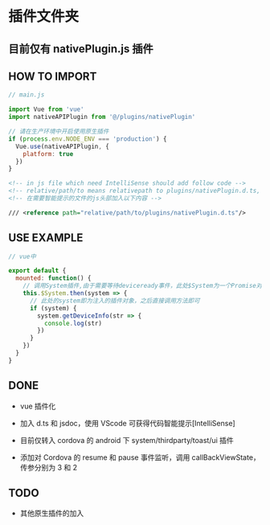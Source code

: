 # 插件文件夹

## 目前仅有 nativePlugin.js 插件

## HOW TO IMPORT

```javascript
// main.js

import Vue from 'vue'
import nativeAPIPlugin from '@/plugins/nativePlugin'

// 请在生产环境中开启使用原生插件
if (process.env.NODE_ENV === 'production') {
  Vue.use(nativeAPIPlugin, {
    platform: true
  })
}
```

```xml
<!-- in js file which need IntelliSense should add follow code -->
<!-- relative/path/to means relativepath to plugins/nativePlugin.d.ts, does not just mean what show there -->
<!-- 在需要智能提示的文件的js头部加入以下内容 -->

/// <reference path="relative/path/to/plugins/nativePlugin.d.ts"/>
```

## USE EXAMPLE

```javascript
// vue中

export default {
  mounted: function() {
    // 调用System插件,由于需要等待deviceready事件，此处$System为一个Promise对象
    this.$System.then(system => {
      // 此处的system即为注入的插件对象，之后直接调用方法即可
      if (system) {
        system.getDeviceInfo(str => {
          console.log(str)
        })
      }
    })
  }
}
```

## DONE

* vue 插件化

* 加入 d.ts 和 jsdoc，使用 VScode 可获得代码智能提示[IntelliSense]

* 目前仅转入 cordova 的 android 下 system/thirdparty/toast/ui 插件

* 添加对 Cordova 的 resume 和 pause 事件监听，调用 callBackViewState，传参分别为 3 和 2

## TODO

* 其他原生插件的加入

